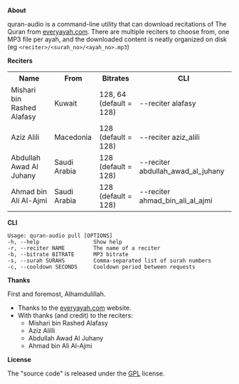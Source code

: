 __About__

quran-audio is a command-line utility that can download recitations
of The Quran from
[everyayah.com](https://everyayah.com).
There are multiple reciters to choose from, one MP3 file per ayah, and
the downloaded content is neatly organized on disk (eg
`<reciter>/<surah_no>/<ayah_no>.mp3`)

__Reciters__

<table>
  <tr>
    <th>Name</th>
    <th>From</th>
    <th>Bitrates</th>
    <th>CLI</th>
  </tr>
  <tr>
    <td>Mishari bin Rashed Alafasy</td>
    <td>Kuwait</td>
    <td>128, 64 (default = 128)</td>
    <td>--reciter alafasy</td>
  </tr>
  <tr>
    <td>Aziz Alili</td>
    <td>Macedonia</td>
    <td>128 (default = 128)</td>
    <td>--reciter aziz_alili</td>
  </tr>
  <tr>
    <td>Abdullah Awad Al Juhany</td>
    <td>Saudi Arabia</td>
    <td>128 (default = 128)</td>
    <td>--reciter abdullah_awad_al_juhany  </td>
  </tr>
  <tr>
    <td> Ahmad bin Ali Al-Ajmi  </td>
    <td>Saudi Arabia</td>
    <td>128 (default = 128)</td>
    <td>--reciter ahmad_bin_ali_al_ajmi</td>
  </tr>
</table>

__CLI__

    Usage: quran-audio pull [OPTIONS]
    -h, --help                 Show help
    -r, --reciter NAME         The name of a reciter
    -b, --bitrate BITRATE      MP3 bitrate
    -s, --surah SURAHS         Comma-separated list of surah numbers
    -c, --cooldown SECONDS     Cooldown period between requests

__Thanks__

First and foremost, Alhamdulillah.

* Thanks to the [everyayah.com](https://everyayah.com) website.
* With thanks (and credit) to the reciters:
  * Mishari bin Rashed Alafasy
  * Aziz Alilli
  * Abdullah Awad Al Juhany
  * Ahmad bin Ali Al-Ajmi

__License__

The "source code" is released under the [GPL](./LICENSE) license.
